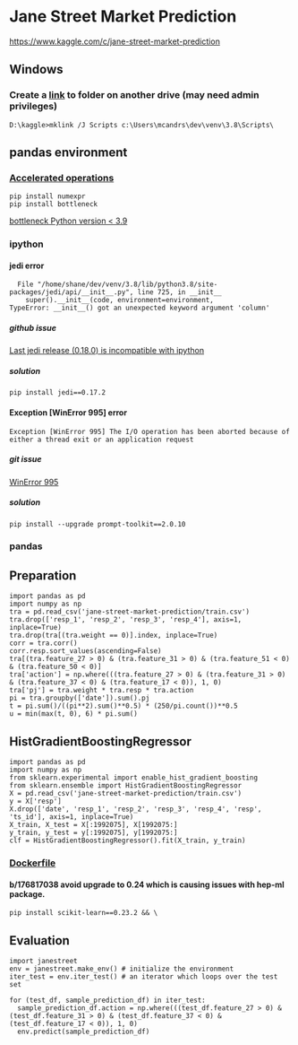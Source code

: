 # Jane Street Market Prediction
https://www.kaggle.com/c/jane-street-market-prediction
## Windows
### Create a [link](https://www.howtogeek.com/howto/16226/complete-guide-to-symbolic-links-symlinks-on-windows-or-linux) to folder on another drive (may need admin privileges)
    D:\kaggle>mklink /J Scripts c:\Users\mcandrs\dev\venv\3.8\Scripts\
## pandas environment
### [Accelerated operations](https://pandas.pydata.org/pandas-docs/stable/user_guide/basics.html?highlight=numexpr#accelerated-operations)
    pip install numexpr
    pip install bottleneck
[bottleneck Python version < 3.9](https://pypi.org/project/Bottleneck/)
### ipython
#### jedi error
      File "/home/shane/dev/venv/3.8/lib/python3.8/site-packages/jedi/api/__init__.py", line 725, in __init__
        super().__init__(code, environment=environment,
    TypeError: __init__() got an unexpected keyword argument 'column'
##### github issue
[Last jedi release (0.18.0) is incompatible with ipython](https://github.com/ipython/ipython/issues/12740)
##### solution
    pip install jedi==0.17.2
#### Exception [WinError 995] error
    Exception [WinError 995] The I/O operation has been aborted because of either a thread exit or an application request
##### git issue
[WinError 995](https://github.com/ipython/ipython/issues/12049)
##### solution
    pip install --upgrade prompt-toolkit==2.0.10
### pandas
## Preparation
    import pandas as pd
    import numpy as np
    tra = pd.read_csv('jane-street-market-prediction/train.csv')
    tra.drop(['resp_1', 'resp_2', 'resp_3', 'resp_4'], axis=1, inplace=True)
    tra.drop(tra[(tra.weight == 0)].index, inplace=True)
    corr = tra.corr()
    corr.resp.sort_values(ascending=False)
    tra[(tra.feature_27 > 0) & (tra.feature_31 > 0) & (tra.feature_51 < 0) & (tra.feature_50 < 0)]
    tra['action'] = np.where(((tra.feature_27 > 0) & (tra.feature_31 > 0) & (tra.feature_37 < 0) & (tra.feature_17 < 0)), 1, 0)
    tra['pj'] = tra.weight * tra.resp * tra.action
    pi = tra.groupby(['date']).sum().pj
    t = pi.sum()/((pi**2).sum()**0.5) * (250/pi.count())**0.5
    u = min(max(t, 0), 6) * pi.sum()
## HistGradientBoostingRegressor
    import pandas as pd
    import numpy as np
    from sklearn.experimental import enable_hist_gradient_boosting
    from sklearn.ensemble import HistGradientBoostingRegressor
    X = pd.read_csv('jane-street-market-prediction/train.csv')
    y = X['resp']
    X.drop(['date', 'resp_1', 'resp_2', 'resp_3', 'resp_4', 'resp', 'ts_id'], axis=1, inplace=True)
    X_train, X_test = X[:1992075], X[1992075:]
    y_train, y_test = y[:1992075], y[1992075:]
    clf = HistGradientBoostingRegressor().fit(X_train, y_train)
### [Dockerfile](https://github.com/Kaggle/docker-python/blob/master/Dockerfile)
#### b/176817038 avoid upgrade to 0.24 which is causing issues with hep-ml package.
    pip install scikit-learn==0.23.2 && \
## Evaluation
    import janestreet
    env = janestreet.make_env() # initialize the environment
    iter_test = env.iter_test() # an iterator which loops over the test set

    for (test_df, sample_prediction_df) in iter_test:
      sample_prediction_df.action = np.where(((test_df.feature_27 > 0) & (test_df.feature_31 > 0) & (test_df.feature_37 < 0) & (test_df.feature_17 < 0)), 1, 0)
      env.predict(sample_prediction_df)

